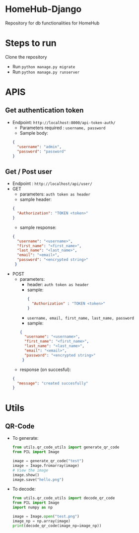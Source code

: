 # HomeHub-Django
Repository for db functionalities for HomeHub

# Steps to run

Clone the repository
- Run `python manage.py migrate`
- Run `python manage.py runserver`

# APIS

## Get authentication token
- Endpoint: ```http://localhost:8000/api-token-auth/```
  - Parameters required : ```username, password```
  - Sample body:
  ```json
  {
    "username": "admin",
    "password": "password"
  }
  ```

## Get / Post user
- Endpoint : ```http://localhost/api/user/```
- GET
  - parameters: ```auth token as header```
  - sample header:
  ```json
  {
    "Authorization": "TOKEN <token>"
  }
  ```
  - sample response:
  ```json
  {
    "username": "<username>",
    "first_name": "<first_name>",
    "last_name": "<last_name>",
    "email": "<email>",
    "password": "<encrypted string>"
   }
   ```
- POST
  - parameters:
    - header: ```auth token as header```
    - sample:
      ```json
      {
        "Authorization" : "TOKEN <token>"
      }
      ```
    - ```username, email, first_name, last_name, password```
    - sample:
    ```json
    {
      "username": "<username>",
      "first_name": "<first_name>",
      "last_name": "<last_name>",
      "email": "<email>",
      "password": "<encrypted string>"
     }
     ```
   - response (on succesful):
    ```json
    {
      "message": "created succesfully"
    }
   ```

# Utils
## QR-Code
- To generate:
  ```python
  from utils.qr_code_utils import generate_qr_code
  from PIL import Image
  
  image = generate_qr_code("test")
  image = Image.fromarray(image)
  # View the image
  image.show()
  image.save("hello.png")
  
  ```
- To decode:
  ```python
  from utils.qr_code_utils import decode_qr_code
  from PIL import Image
  import numpy as np
  
  image = Image.open("test.png")
  image_np = np.array(image)
  print(decode_qr_code(image_np=image_np))  
  ```